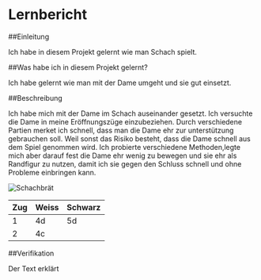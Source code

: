 # Lernbericht

##Einleitung

Ich habe in diesem Projekt gelernt wie man Schach spielt.

##Was habe ich in diesem Projekt gelernt?

Ich habe gelernt wie man mit der Dame umgeht und sie gut einsetzt.

##Beschreibung

Ich habe mich mit der Dame im Schach auseinander gesetzt. Ich versuchte die Dame in meine Eröffnungszüge einzubeziehen. Durch verschiedene Partien merket ich schnell, dass man die Dame ehr zur unterstützung gebrauchen soll. Weil sonst das Risiko besteht, dass die Dame schnell aus dem Spiel genommen wird. Ich probierte verschiedene Methoden,legte mich aber darauf fest die Dame ehr wenig zu bewegen und sie ehr als Randfigur zu nutzen, damit ich sie gegen den Schluss schnell und ohne Probleme einbringen kann.

![Schachbrät](https://m2.stadt40.de/images/1605637308_3f1de613c3625da8e56b5eac3eb30206.jpg)

|Zug|Weiss|Schwarz|
|---|---|---|
|1|4d|5d|
|2|4c||

##Verifikation

Der Text erklärt 
